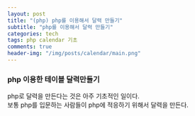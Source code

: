 ```yaml
---
layout: post
title: "(php) php를 이용해서 달력 만들기"
subtitle: "php를 이용해서 달력 만들기"
categories: tech
tags: php calendar 기초
comments: true
header-img: "/img/posts/calendar/main.png"
---
```


### php 이용한 테이블 달력만들기

php로 달력을 만든다는 것은 아주 기초적인 일이다.  
보통 php를 입문하는 사람들이 php에 적응하기 위해서 달력을 만든다.  